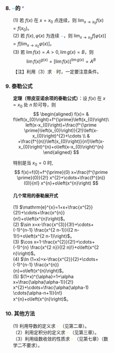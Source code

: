 <div style="float: left; width: 64%; padding: 1%;">

### 8.  <span style="color: LightSkyBlue;">~</span>的 <span style="color: SlateBlue;">^</span>

<ul>

(1) 若 $f(x)$ 在 $x=x_{0}$ 点连续，则 $\lim _{x \rightarrow x_{0}} f(x)=f\left(x_{0}\right)$。  
(2) 若 $f(x), \varphi(x)$ 为连续 <span style="color: LightSkyBlue;">~</span>，则 $\lim _{x \rightarrow x_{0}} f[\varphi(x)]=f\left[\lim _{x \rightarrow x_{0}} \varphi(x)\right]$。  
(3) 若 $\lim f(x)=A>0, \lim g(x)=B$，则  
$$
\lim f(x)^{g(x)}=[\lim f(x)]^{\lim g(x)}=A^{B}
$$

【注】利用（3）求  <span style="color: Gold;">- </span>时，一定要注意条件。

</ul>

### 9. 泰勒公式

<ul>

**定理（带皮亚诺余项的泰勒公式）**：设 $f(x)$ 在 $x=x_{0}$ 处 $n$ 阶可导，则  
$$
\begin{aligned}
f(x)= & f\left(x_{0}\right)+f^{\prime}\left(x_{0}\right)\left(x-x_{0}\right)+\frac{f^{\prime \prime}\left(x_{0}\right)}{2!}\left(x-x_{0}\right)^{2}+\cdots \\
& +\frac{f^{(n)}\left(x_{0}\right)}{n!}\left(x-x_{0}\right)^{n}+o\left(x-x_{0}\right)^{n}
\end{aligned}
$$

特别是当 $x_{0}=0$ 时,  
$$
f(x)=f(0)+f^{\prime}(0) x+\frac{f^{\prime \prime}(0)}{2!} x^{2}+\cdots+\frac{f^{(n)}(0)}{n!} x^{n}+o\left(x^{n}\right)
$$

#### 几个常用的泰勒展开式

(1) $\mathrm{e}^{x}=1+x+\frac{x^{2}}{2!}+\cdots+\frac{x^{n}}{n!}+o\left(x^{n}\right)$。  
(2) $\sin x=x-\frac{x^{3}}{3!}+\cdots+(-1)^{n-1} \frac{x^{2 n-1}}{(2 n-1)!}+o\left(x^{2 n-1}\right)$。  
(3) $\cos x=1-\frac{x^{2}}{2!}+\cdots+(-1)^{n} \frac{x^{2 n}}{(2 n)!}+o\left(x^{2 n}\right)$。  
(4) $\ln (1+x)=x-\frac{x^{2}}{2}+\cdots+(-1)^{n-1} \frac{x^{n}}{n}+o\left(x^{n}\right)$。  
(5) $(1+x)^{\alpha}=1+\alpha x+\frac{\alpha(\alpha-1)}{2!} x^{2}+\cdots+\frac{\alpha(\alpha-1) \cdots(\alpha-n+1)}{n!} x^{n}+o\left(x^{n}\right)$。  

</ul>

### 10. 其他方法

<ul>

(1) 利用导数的定义求  <span style="color: Gold;">- </span>（见第二章）。  
（2）利用定积分的定义求  <span style="color: Gold;">- </span>（见第三章）。  
（3）利用级数收敛的性质求  <span style="color: Gold;">- </span>（见第七章）（数学二不要求）。

</ul>
</div>
<div style="float: right; width: 26%; padding: 1%;">

</div>
<div style="clear: both;"></div>
